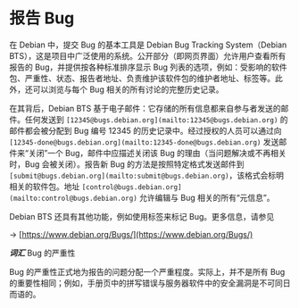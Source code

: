 # 报告 Bug

在 Debian 中，提交 Bug 的基本工具是 Debian Bug Tracking System（Debian BTS），这是项目中广泛使用的系统。公开部分（即网页界面）允许用户查看所有报告的 Bug，并提供按各种标准排序显示 Bug 列表的选项，例如：受影响的软件包、严重性、状态、报告者地址、负责维护该软件包的维护者地址、标签等。此外，还可以浏览与每个 Bug 相关的所有讨论的完整历史记录。

在其背后，Debian BTS 基于电子邮件：它存储的所有信息都来自参与者发送的邮件。任何发送到 `[12345@bugs.debian.org](mailto:12345@bugs.debian.org)` 的邮件都会被分配到 Bug 编号 12345 的历史记录中。经过授权的人员可以通过向 `[12345-done@bugs.debian.org](mailto:12345-done@bugs.debian.org)` 发送邮件来“关闭”一个 Bug，邮件中应描述关闭该 Bug 的理由（当问题解决或不再相关时，Bug 会被关闭）。报告新 Bug 的方法是按照特定格式发送邮件到 `[submit@bugs.debian.org](mailto:submit@bugs.debian.org)`，该格式会标明相关的软件包。地址 `[control@bugs.debian.org](mailto:control@bugs.debian.org)` 允许编辑与 Bug 相关的所有“元信息”。

Debian BTS 还具有其他功能，例如使用标签来标记 Bug。更多信息，请参见

→ [https://www.debian.org/Bugs/](https://www.debian.org/Bugs/)

**_词汇_** Bug 的严重性

Bug 的严重性正式地为报告的问题分配一个严重程度。实际上，并不是所有 Bug 的重要性相同；例如，手册页中的拼写错误与服务器软件中的安全漏洞是不可同日而语的。